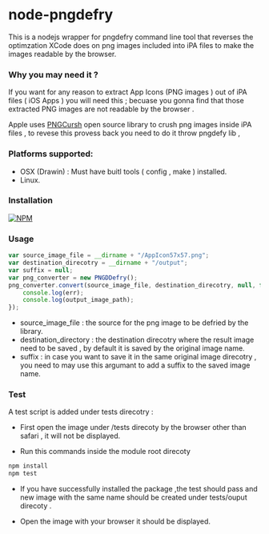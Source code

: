 node-pngdefry
==============
This is a nodejs wrapper for pngdefry command line tool that reverses the optimzation XCode does on png images included into iPA files to make the images readable by the browser.


### Why you may need it ?

If you want for any reason to extract App Icons (PNG images ) out of iPA files ( iOS Apps ) you will need this ; becuase you gonna find that those extracted PNG images are not readable by the browser . 

Apple uses [PNGCursh](http://pmt.sourceforge.net/pngcrush/) open source library to crush png images inside iPA files , to revese this provess back you need to do it throw pngdefy lib , 

### Platforms supported:

+ OSX (Drawin) : Must have buitl tools ( config , make ) installed.
+ Linux.



### Installation

[![NPM](https://nodei.co/npm/node-pngdefry.png)](https://nodei.co/npm/node-pngdefry/)

### Usage

```javascript
var source_image_file = __dirname + "/AppIcon57x57.png";
var destination_direcotry = __dirname + "/output";
var suffix = null;
var png_converter = new PNGDDefry();
png_converter.convert(source_image_file, destination_direcotry, null, function (err, output_image_path) {
    console.log(err);
    console.log(output_image_path);
});
```

+ source_image_file : the source for the png image to be defried by the library.
+ destination_directory :  the destination direcotry where the result image need to be saved , by default it is saved by the original image name.
+ suffix : in case you want to save it in the same original image direcotry , you need to may use this argumant to add a suffix to the saved image name.

### Test

A test script is added under tests direcotry :
+ First open the image under /tests direcoty by the browser other than safari , it will not be displayed.

+ Run this commands inside the module root direcoty

```javascript
npm install
npm test 
```

+ If you have successfully installed the package ,the test should pass and   new image with the same name should be created under tests/ouput direcoty .

+ Open the image with your browser it should be displayed.


